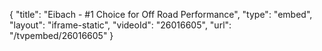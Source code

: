 {
    "title": "Eibach - #1 Choice for Off Road Performance",
    "type": "embed",
    "layout": "iframe-static",
    "videoId": "26016605",
    "url": "\/tvpembed\/26016605"
}